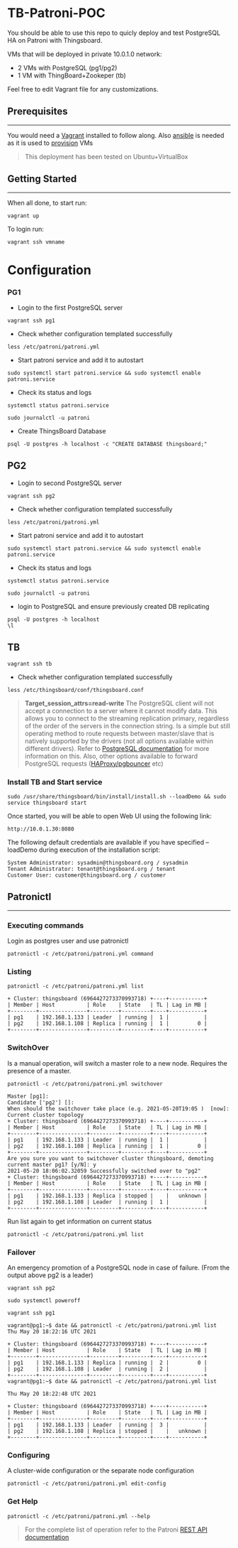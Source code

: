 # TB-Patroni-POC

You should be able to use this repo to quicly deploy and test PostgreSQL HA on Patroni with Thingsboard.

VMs that will be deployed in private 10.0.1.0 network:
- 2 VMs with PostgreSQL (pg1/pg2)
- 1 VM with ThingBoard+Zookeper (tb)

Feel free to edit Vagrant file for any customizations.

## Prerequisites
---
You would need a [Vagrant](https://www.vagrantup.com/docs/installation) installed to follow along.
Also [ansible](https://docs.ansible.com/ansible/latest/installation_guide/intro_installation.html) is needed as it is used to [provision](https://www.vagrantup.com/docs/provisioning/ansible_intro) VMs

>This deployment has been tested on Ubuntu+VirtualBox

## Getting Started
---

When all done, to start run:

```
vagrant up
```

To login run:

```
vagrant ssh vmname
```
# Configuration

### PG1

- Login to the first PostgreSQL server

```
vagrant ssh pg1
```
- Check whether configuration templated successfully

```
less /etc/patroni/patroni.yml
```
- Start patroni service and add it to autostart


```
sudo systemctl start patroni.service && sudo systemctl enable patroni.service
```
- Check its status and logs

```
systemctl status patroni.service
```

```
sudo journalctl -u patroni
```

- Create ThingsBoard Database

```
psql -U postgres -h localhost -c "CREATE DATABASE thingsboard;"
```

## PG2

- Login to second PostgreSQL server

```
vagrant ssh pg2
```
- Check whether configuration templated successfully

```
less /etc/patroni/patroni.yml
```

- Start patroni service and add it to autostart


```
sudo systemctl start patroni.service && sudo systemctl enable patroni.service
```
- Check its status and logs

```
systemctl status patroni.service
```

```
sudo journalctl -u patroni
```
- login to PostgreSQL and ensure previously created DB replicating

```
psql -U postgres -h localhost
\l
```

## TB

```
vagrant ssh tb
```

- Check whether configuration templated successfully

```
less /etc/thingsboard/conf/thingsboard.conf
```

> **Target_session_attrs=read-write**
The PostgreSQL client will not accept a connection to a server where it cannot modify data. This allows you to connect to the streaming replication primary, regardless of the order of the servers in the connection string. Is a simple but still operating method to route requests between master/slave that is natively supported by the drivers (not all options available within different drivers).
Refer to [PostgreSQL documentation](https://www.postgresql.org/docs/10/libpq-connect.html) for more information on this. Also, other options available to forward PostgreSQL requests ([HAProxy/pgbouncer](https://github.com/zalando/patroni/tree/master/extras/confd) etc)


### Install TB and Start service

```
sudo /usr/share/thingsboard/bin/install/install.sh --loadDemo && sudo service thingsboard start
```

Once started, you will be able to open Web UI using the following link:

```
http://10.0.1.30:8080

```

The following default credentials are available if you have specified –loadDemo during execution of the installation script:

```
System Administrator: sysadmin@thingsboard.org / sysadmin
Tenant Administrator: tenant@thingsboard.org / tenant
Customer User: customer@thingsboard.org / customer
```

## Patronictl
---

### Executing commands

Login as postgres user and use patronictl 

```
patronictl -c /etc/patroni/patroni.yml command
```


### Listing

```
patronictl -c /etc/patroni/patroni.yml list

```
```
+ Cluster: thingsboard (6964427273370993718) +----+-----------+
| Member | Host          | Role    | State   | TL | Lag in MB |
+--------+---------------+---------+---------+----+-----------+
| pg1    | 192.168.1.133 | Leader  | running |  1 |           |
| pg2    | 192.168.1.108 | Replica | running |  1 |         0 |
+--------+---------------+---------+---------+----+-----------+
```

### SwitchOver

Is a manual operation, will switch a master role to a new node. Requires the presence of a master.

```
patronictl -c /etc/patroni/patroni.yml switchover
```
```
Master [pg1]: 
Candidate ['pg2'] []: 
When should the switchover take place (e.g. 2021-05-20T19:05 )  [now]: 
Current cluster topology
+ Cluster: thingsboard (6964427273370993718) +----+-----------+
| Member | Host          | Role    | State   | TL | Lag in MB |
+--------+---------------+---------+---------+----+-----------+
| pg1    | 192.168.1.133 | Leader  | running |  1 |           |
| pg2    | 192.168.1.108 | Replica | running |  1 |         0 |
+--------+---------------+---------+---------+----+-----------+
Are you sure you want to switchover cluster thingsboard, demoting current master pg1? [y/N]: y
2021-05-20 18:06:02.32059 Successfully switched over to "pg2"
+ Cluster: thingsboard (6964427273370993718) +----+-----------+
| Member | Host          | Role    | State   | TL | Lag in MB |
+--------+---------------+---------+---------+----+-----------+
| pg1    | 192.168.1.133 | Replica | stopped |    |   unknown |
| pg2    | 192.168.1.108 | Leader  | running |  1 |           |
+--------+---------------+---------+---------+----+-----------+
```

Run list again to get information on current status

```
patronictl -c /etc/patroni/patroni.yml list
```

### Failover

An emergency promotion of a PostgreSQL node in case of failure. (From the output above pg2 is a leader)

```
vagrant ssh pg2
```

```
sudo systemctl poweroff
```

```
vagrant ssh pg1
```
```
vagrant@pg1:~$ date && patronictl -c /etc/patroni/patroni.yml list
Thu May 20 18:22:16 UTC 2021

+ Cluster: thingsboard (6964427273370993718) +----+-----------+
| Member | Host          | Role    | State   | TL | Lag in MB |
+--------+---------------+---------+---------+----+-----------+
| pg1    | 192.168.1.133 | Replica | running |  2 |         0 |
| pg2    | 192.168.1.108 | Leader  | running |  2 |           |
+--------+---------------+---------+---------+----+-----------+
vagrant@pg1:~$ date && patronictl -c /etc/patroni/patroni.yml list

Thu May 20 18:22:48 UTC 2021

+ Cluster: thingsboard (6964427273370993718) +----+-----------+
| Member | Host          | Role    | State   | TL | Lag in MB |
+--------+---------------+---------+---------+----+-----------+
| pg1    | 192.168.1.133 | Leader  | running |  3 |           |
| pg2    | 192.168.1.108 | Replica | stopped |    |   unknown |
+--------+---------------+---------+---------+----+-----------+
```

### Configuring

A cluster-wide configuration or the separate node configuration

```
patronictl -c /etc/patroni/patroni.yml edit-config
```

### Get Help

```
patronictl -c /etc/patroni/patroni.yml --help
```

> For the complete list of operation refer to the Patroni [REST API documentation](https://patroni.readthedocs.io/en/latest/rest_api.html?highlight=patronictl)